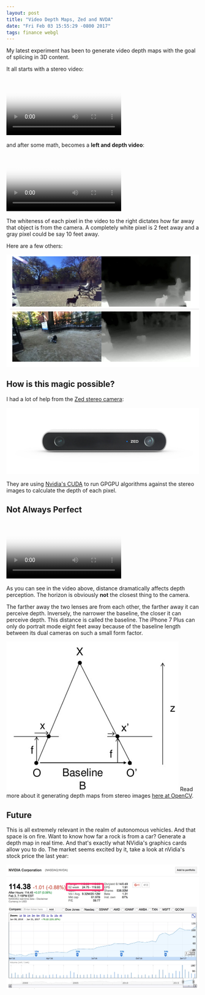 ```yaml
---
layout: post
title: "Video Depth Maps, Zed and NVDA"
date: "Fri Feb 03 15:55:29 -0800 2017"
tags: finance webgl
---
```


My latest experiment has been to generate video depth maps with the goal of splicing in 3D content.

<!--more-->

It all starts with a stereo video:

<video src="/public/videos/elsegundo-leftright.mp4" controls="true" type="video/mp4" poster="/public/images/videodepth/leftright.jpg"></video>

and after some math, becomes a __left and depth video__:

<video src="/public/videos/elsegundo-leftdepth.mp4" controls="true" type="video/mp4" poster="/public/images/videodepth/leftdepth.jpg"></video>

The whiteness of each pixel in the video to the right dictates how far away that object is from the camera. A completely white pixel is 2 feet away and a gray pixel could be say 10 feet away.

Here are a few others:

![Library of Left and Depths](/public/images/videodepth/collection.jpg)

## How is this magic possible?

I had a lot of help from the [Zed stereo camera](https://www.stereolabs.com/):

![Zed Product](/public/images/ZED_product_main.jpg)

They are using [Nvidia's CUDA](https://www.google.com/url?sa=t&rct=j&q=&esrc=s&source=web&cd=2&cad=rja&uact=8&ved=0ahUKEwj5iNHGlPXRAhUqj1QKHV2ZApwQFggqMAE&url=http%3A%2F%2Fwww.nvidia.com%2Fobject%2Fcuda_home_new.html&usg=AFQjCNFOgRLjdcy04deySQVzAVHfj9Pbiw&sig2=KDG8MuXe2l5WwLJUJNietA&bvm=bv.146094739,d.cGw)
to run GPGPU algorithms against the stereo images to calculate the depth of each pixel.

## Not Always Perfect

<video src="/public/videos/pier_high_exposure.mp4" controls="true" type="video/mp4" poster="/public/images/videodepth/leftdeptherror.jpg"></video>

As you can see in the video above, distance dramatically affects depth perception. The horizon is obviously __not__ the closest thing to the camera.

The farther away the two lenses are from each other, the farther away it can perceive depth. Inversely, the narrower
the baseline, the closer it can perceive depth. This distance is called the baseline.
The iPhone 7 Plus can only do portrait mode eight feet away because of the baseline length between its dual cameras on such a small form factor.

![Baseline Depth Calculation](/public/images/stereo_depth.jpg)
Read more about it generating depth maps from stereo images [here at OpenCV](http://docs.opencv.org/3.2.0/dd/d53/tutorial_py_depthmap.html).

## Future

This is all extremely relevant in the realm of autonomous vehicles. And that space is on fire. Want to know how far a rock is from a car? Generate a depth map in real time.
And that's exactly what NVidia's graphics cards allow you to do. The market seems excited by it, take a look at nVidia's stock price the last year:

![Nvidia Stock](/public/images/nvidia_stock.jpg)

